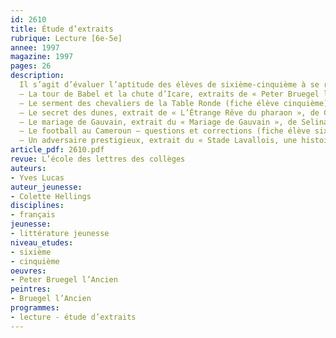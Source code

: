 ```yaml
---
id: 2610
title: Étude d’extraits
rubrique: Lecture [6e-5e]
annee: 1997
magazine: 1997
pages: 26
description: 
  Il s’agit d’évaluer l’aptitude des élèves de sixième-cinquième à se repérer dans un texte, à opérer des recoupements et à dégager une cohérence des textes lus…
  – La tour de Babel et la chute d’Icare, extraits de « Peter Bruegel l’Ancien », de Colette Hellings – questions et corrections (fiche élève sixième)
  – Le serment des chevaliers de la Table Ronde (fiche élève cinquième) et le roi Arthur, extrait de « La Chevalerie », de Claude-Catherine Ragache
  – Le secret des dunes, extrait de « L’Étrange Rêve du pharaon », de Claire Derouin – questions et corrections (fiche élève sixième)
  – Le mariage de Gauvain, extrait du « Mariage de Gauvain », de Selina Hastings (fiche élève cinquième)
  – Le football au Cameroun – questions et corrections (fiche élève sixième)
  – Un adversaire prestigieux, extrait du « Stade Lavallois, une histoire », de Michel Jouneaux (fiche élève cinquième)
article_pdf: 2610.pdf
revue: L’école des lettres des collèges
auteurs:
- Yves Lucas
auteur_jeunesse:
- Colette Hellings
disciplines:
- français
jeunesse:
- littérature jeunesse
niveau_etudes:
- sixième
- cinquième
oeuvres:
- Peter Bruegel l’Ancien
peintres:
- Bruegel l’Ancien
programmes:
- lecture - étude d’extraits
---
```

